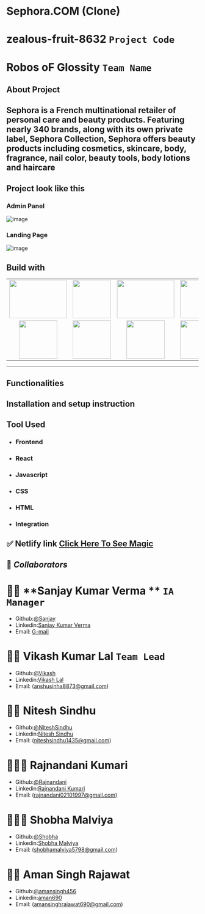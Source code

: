 # Sephora.COM  (Clone)

# zealous-fruit-8632  `Project Code`

# Robos oF Glossity `Team Name`

## About Project 
<h2>
Sephora is a French multinational retailer of personal care and beauty products. Featuring nearly 340 brands, along with its own private label, Sephora Collection, Sephora offers beauty products including cosmetics, skincare, body, fragrance, nail color, beauty tools, body lotions and haircare
</h2>



## Project look like this

<!-- ![image]() -->

###  Admin Panel

![image](https://user-images.githubusercontent.com/105917542/208611727-b312fa74-50f4-4b4a-8346-1ef21c92f735.png)


###  Landing Page

![image](https://user-images.githubusercontent.com/105917542/208611878-f5187684-11c0-43d6-bf70-ece09213ffd6.png)

## Build with


<table  align=center>
  <tr>
 <td align=center> <img src="https://user-images.githubusercontent.com/105917542/208613023-95fe5a96-0fed-4604-8e40-c83e44c1a04f.png"  height=100   width=150 ></td>
     <td align=center> <img src="https://upload.wikimedia.org/wikipedia/commons/thumb/a/a7/React-icon.svg/1280px-React-icon.svg.png" height=100   ></td>
    <td align=center> <img src="https://upload.wikimedia.org/wikipedia/commons/4/49/Redux.png"  height=100   width=150 ></td>
     <td align=center> <img src="https://user-images.githubusercontent.com/105917542/208622344-101f8282-06f2-4720-9ce8-69e349b51f84.png"  height=100  ></td>
  </tr><tr><td align=center>  <img src="https://img.icons8.com/color/48/null/chakra-ui.png"   width=100  ></td>
   <td align=center> <img src="https://upload.wikimedia.org/wikipedia/commons/thumb/b/b2/Bootstrap_logo.svg/768px-Bootstrap_logo.svg.png"  height=100    ></td>
  <td align=center> <img src="https://git-scm.com/images/logos/downloads/Git-Icon-1788C.png"  height=100  ></td>
  <td align=center> <img src="https://img.icons8.com/plasticine/100/null/github.png"  height=100  ></td>
  </tr>

</table>

<hr/>

## Functionalities

## Installation and setup instruction

## Tool Used

- ### **Frontend**
- ### **React**
- ### **Javascript**
- ### **CSS**
- ### **HTML**

- ### **Integration**

## ✅ **Netlify link** [Click Here To See Magic](https://robos-of-glossity.netlify.app/)

## 🤝 **_Collaborators_**


# 🧔🏻 **Sanjay Kumar Verma ** `IA Manager`

- Github:[@Sanjay](https://github.com/Therobo77)
- Linkedin:[Sanjay Kumar Verma](https://www.linkedin.com/in/)
- Email: [G-mail](Sanjay@gmail.com)


# 🧔🏻 **Vikash Kumar Lal** `Team Lead`

- Github:[@Vikash](https://github.com/Therobo77)
- Linkedin:[Vikash Lal](https://www.linkedin.com/in/vikashlal7722/)
- Email: (anshusinha8873@gmail.com)

# 🧑🏻 **Nitesh Sindhu**

- Github:[@NiteshSindhu](https://github.com/NiteshSindhu)
- Linkedin:[Nitesh Sindhu](https://www.linkedin.com/in/nitesh-sindhu-150473203/)
- Email: (niteshsindhu1435@gmail.com)

# 👱🏻‍♂️ **Rajnandani Kumari**

- Github:[@Rajnandani](https://github.com/Raj210Kumari)
- Linkedin:[Rajnandani Kumari](https://www.linkedin.com/in/k-rajnandani210/)
- Email: (rajnandani02101997@gmail.com)

# 🧑🏻‍🦰 **Shobha Malviya**

- Github:[@Shobha](https://github.com/shobhamalviya)
- Linkedin:[Shobha Malviya](https://www.linkedin.com/in/shobha-malviya-24bb311a4/)
- Email: (shobhamalviya5798@gmail.com)


# 👨🏻 **Aman Singh Rajawat** 

- Github:[@amansingh456](https://github.com/amansingh456)
- Linkedin:[aman690](https://www.linkedin.com/in/aman690/)
- Email: (amansinghrajawat690@gmail.com)




